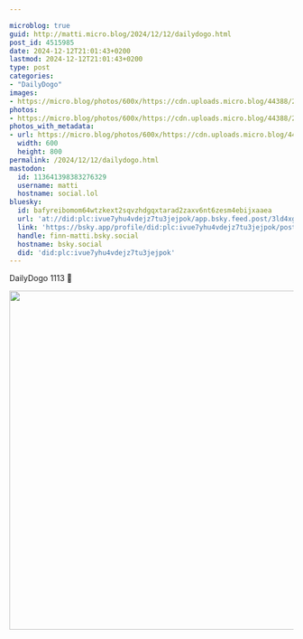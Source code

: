 ```yaml
---

microblog: true
guid: http://matti.micro.blog/2024/12/12/dailydogo.html
post_id: 4515985
date: 2024-12-12T21:01:43+0200
lastmod: 2024-12-12T21:01:43+0200
type: post
categories:
- "DailyDogo"
images:
- https://micro.blog/photos/600x/https://cdn.uploads.micro.blog/44388/2024/b40747446c3149ee9d06d935f4dd8491.jpg
photos:
- https://micro.blog/photos/600x/https://cdn.uploads.micro.blog/44388/2024/b40747446c3149ee9d06d935f4dd8491.jpg
photos_with_metadata:
- url: https://micro.blog/photos/600x/https://cdn.uploads.micro.blog/44388/2024/b40747446c3149ee9d06d935f4dd8491.jpg
  width: 600
  height: 800
permalink: /2024/12/12/dailydogo.html
mastodon:
  id: 113641398383276329
  username: matti
  hostname: social.lol
bluesky:
  id: bafyreibomom64wtzkext2sqvzhdgqxtarad2zaxv6nt6zesm4ebijxaaea
  url: 'at://did:plc:ivue7yhu4vdejz7tu3jejpok/app.bsky.feed.post/3ld4xgxpsg42u'
  link: 'https://bsky.app/profile/did:plc:ivue7yhu4vdejz7tu3jejpok/post/3ld4xgxpsg42u'
  handle: finn-matti.bsky.social
  hostname: bsky.social
  did: 'did:plc:ivue7yhu4vdejz7tu3jejpok'
---
```

DailyDogo 1113 🐶

<img src="/media/uploads/2024/b40747446c3149ee9d06d935f4dd8491.jpg" width="600" alt="" />
